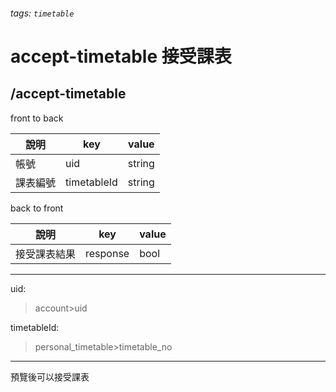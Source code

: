 ###### tags: `timetable`
# accept-timetable 接受課表
## /accept-timetable
front to back

| 說明     | key         | value  |
| -------- | ----------- | ------ |
| 帳號     | uid          | string |
| 課表編號 | timetableId | string |


back to front

| 說明         | key     | value |
| ------------ | ------- | ----- |
| 接受課表結果 | response | bool   |

---
uid:
 >account>uid

timetableId:
 >personal_timetable>timetable_no

---
預覽後可以接受課表